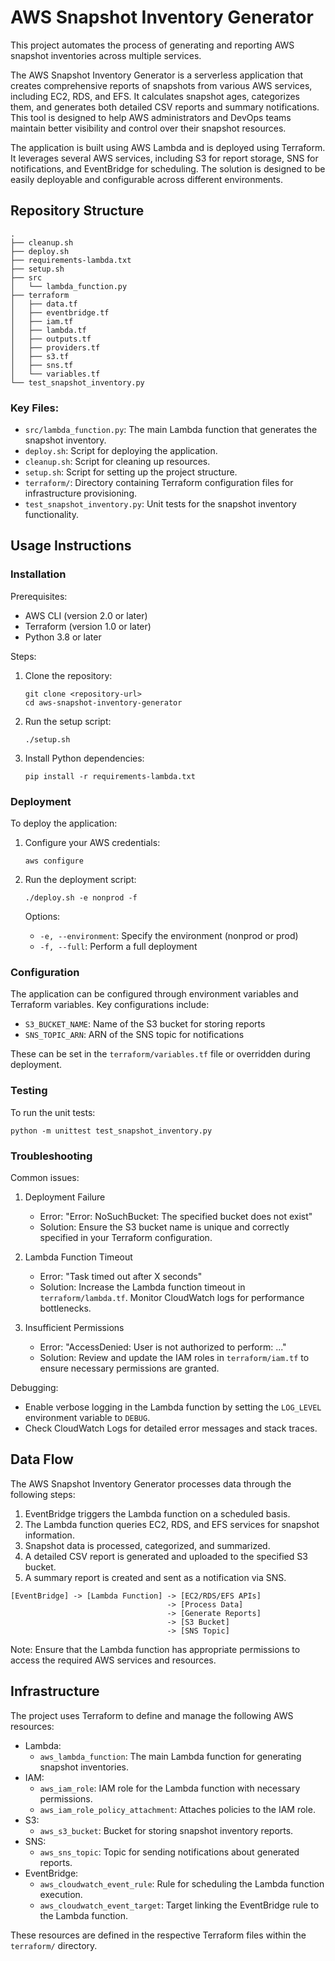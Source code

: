# AWS Snapshot Inventory Generator

This project automates the process of generating and reporting AWS snapshot inventories across multiple services.

The AWS Snapshot Inventory Generator is a serverless application that creates comprehensive reports of snapshots from various AWS services, including EC2, RDS, and EFS. It calculates snapshot ages, categorizes them, and generates both detailed CSV reports and summary notifications. This tool is designed to help AWS administrators and DevOps teams maintain better visibility and control over their snapshot resources.

The application is built using AWS Lambda and is deployed using Terraform. It leverages several AWS services, including S3 for report storage, SNS for notifications, and EventBridge for scheduling. The solution is designed to be easily deployable and configurable across different environments.

## Repository Structure

```
.
├── cleanup.sh
├── deploy.sh
├── requirements-lambda.txt
├── setup.sh
├── src
│   └── lambda_function.py
├── terraform
│   ├── data.tf
│   ├── eventbridge.tf
│   ├── iam.tf
│   ├── lambda.tf
│   ├── outputs.tf
│   ├── providers.tf
│   ├── s3.tf
│   ├── sns.tf
│   └── variables.tf
└── test_snapshot_inventory.py
```

### Key Files:
- `src/lambda_function.py`: The main Lambda function that generates the snapshot inventory.
- `deploy.sh`: Script for deploying the application.
- `cleanup.sh`: Script for cleaning up resources.
- `setup.sh`: Script for setting up the project structure.
- `terraform/`: Directory containing Terraform configuration files for infrastructure provisioning.
- `test_snapshot_inventory.py`: Unit tests for the snapshot inventory functionality.

## Usage Instructions

### Installation

Prerequisites:
- AWS CLI (version 2.0 or later)
- Terraform (version 1.0 or later)
- Python 3.8 or later

Steps:
1. Clone the repository:
   ```
   git clone <repository-url>
   cd aws-snapshot-inventory-generator
   ```

2. Run the setup script:
   ```
   ./setup.sh
   ```

3. Install Python dependencies:
   ```
   pip install -r requirements-lambda.txt
   ```

### Deployment

To deploy the application:

1. Configure your AWS credentials:
   ```
   aws configure
   ```

2. Run the deployment script:
   ```
   ./deploy.sh -e nonprod -f
   ```

   Options:
   - `-e, --environment`: Specify the environment (nonprod or prod)
   - `-f, --full`: Perform a full deployment

### Configuration

The application can be configured through environment variables and Terraform variables. Key configurations include:

- `S3_BUCKET_NAME`: Name of the S3 bucket for storing reports
- `SNS_TOPIC_ARN`: ARN of the SNS topic for notifications

These can be set in the `terraform/variables.tf` file or overridden during deployment.

### Testing

To run the unit tests:

```
python -m unittest test_snapshot_inventory.py
```

### Troubleshooting

Common issues:

1. Deployment Failure
   - Error: "Error: NoSuchBucket: The specified bucket does not exist"
   - Solution: Ensure the S3 bucket name is unique and correctly specified in your Terraform configuration.

2. Lambda Function Timeout
   - Error: "Task timed out after X seconds"
   - Solution: Increase the Lambda function timeout in `terraform/lambda.tf`. Monitor CloudWatch logs for performance bottlenecks.

3. Insufficient Permissions
   - Error: "AccessDenied: User is not authorized to perform: ..."
   - Solution: Review and update the IAM roles in `terraform/iam.tf` to ensure necessary permissions are granted.

Debugging:
- Enable verbose logging in the Lambda function by setting the `LOG_LEVEL` environment variable to `DEBUG`.
- Check CloudWatch Logs for detailed error messages and stack traces.

## Data Flow

The AWS Snapshot Inventory Generator processes data through the following steps:

1. EventBridge triggers the Lambda function on a scheduled basis.
2. The Lambda function queries EC2, RDS, and EFS services for snapshot information.
3. Snapshot data is processed, categorized, and summarized.
4. A detailed CSV report is generated and uploaded to the specified S3 bucket.
5. A summary report is created and sent as a notification via SNS.

```
[EventBridge] -> [Lambda Function] -> [EC2/RDS/EFS APIs]
                                   -> [Process Data]
                                   -> [Generate Reports]
                                   -> [S3 Bucket]
                                   -> [SNS Topic]
```

Note: Ensure that the Lambda function has appropriate permissions to access the required AWS services and resources.

## Infrastructure

The project uses Terraform to define and manage the following AWS resources:

- Lambda:
  - `aws_lambda_function`: The main Lambda function for generating snapshot inventories.
- IAM:
  - `aws_iam_role`: IAM role for the Lambda function with necessary permissions.
  - `aws_iam_role_policy_attachment`: Attaches policies to the IAM role.
- S3:
  - `aws_s3_bucket`: Bucket for storing snapshot inventory reports.
- SNS:
  - `aws_sns_topic`: Topic for sending notifications about generated reports.
- EventBridge:
  - `aws_cloudwatch_event_rule`: Rule for scheduling the Lambda function execution.
  - `aws_cloudwatch_event_target`: Target linking the EventBridge rule to the Lambda function.

These resources are defined in the respective Terraform files within the `terraform/` directory.